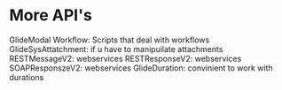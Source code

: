 # More API's

GlideModal 
Workflow: Scripts that deal with workflows
GlideSysAttatchment: if u have to manipuilate attachments 
RESTMessageV2: webservices
RESTResponseV2: webservices
SOAPResponszeV2: webservices
GlideDuration: convinient to work with durations
